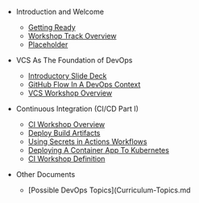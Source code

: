 * Introduction and Welcome
  * [Getting Ready](gettingready.md)
  * [Workshop Track Overview](Introduction.md)
  * [Placeholder](workflows/placeholder.md)

* VCS As The Foundation of DevOps
  * [Introductory Slide Deck](introductoryslidedeck.md)
  * [GitHub Flow In A DevOps Context](GitHub-Flow-DevOps.md)
  * [VCS Workshop Overview](VCS-Workshop.md)
  
* Continuous Integration (CI/CD Part I)
  * [CI Workshop Overview](CI.md)
  * [Deploy Build Artifacts](Deploy-Build-Artifacts.md)
  * [Using Secrets in Actions Workflows](Secrets-Actions-Workflows.md)
  * [Deploying A Container App To Kubernetes](Deploy-To-Kubernetes.md)
  * [CI Workshop Definition](CI-Workshop.md)
  
* Other Documents
  * [Possible DevOps Topics](Curriculum-Topics.md
